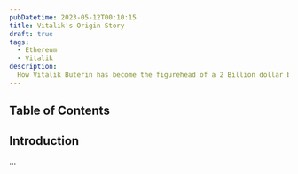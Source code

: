 ```yaml
---
pubDatetime: 2023-05-12T00:10:15
title: Vitalik's Origin Story
draft: true
tags:
  - Ethereum
  - Vitalik
description:
  How Vitalik Buterin has become the figurehead of a 2 Billion dollar blockchain.
---
```


## Table of Contents

## Introduction
...